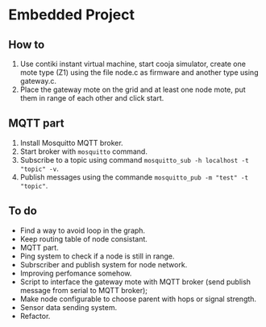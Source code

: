 # Embedded Project

## How to
1. Use contiki instant virtual machine, start cooja simulator, create one mote type (Z1) using the file node.c as firmware and another type using gateway.c. 
2. Place the gateway mote on the grid and at least one node mote, put them in range of each other and click start.

## MQTT part
1. Install Mosquitto  MQTT broker.
2. Start broker with `mosquitto` command.
3. Subscribe to a topic using command `mosquitto_sub -h localhost -t "topic" -v`.
4. Publish messages using the commande `mosquitto_pub -m "test" -t "topic"`.

## To do
* Find a way to avoid loop in the graph.
* Keep routing table of node consistant.
* MQTT part.
* Ping system to check if a node is still in range.
* Subrscriber and publish system for node network.
* Improving perfomance somehow.
* Script to interface the gateway mote with MQTT broker (send publish message from serial to MQTT broker);
* Make node configurable to choose parent with hops or signal strength.
* Sensor data sending system.
* Refactor.
